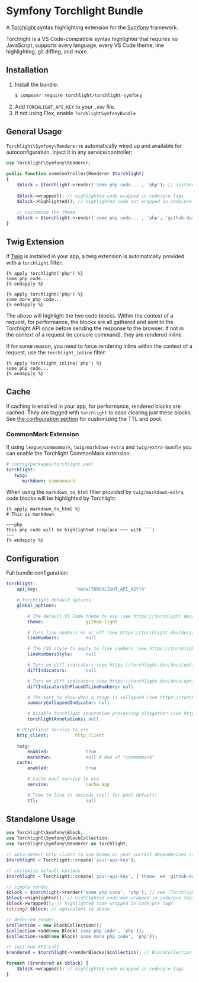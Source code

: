 # Symfony Torchlight Bundle

A [Torchlight](https://torchlight.dev/) syntax highlighting extension for the [Symfony](http://symfony.com/) framework.

Torchlight is a VS Code-compatible syntax highlighter that requires no JavaScript, supports every language,
every VS Code theme, line highlighting, git diffing, and more.

## Installation

1. Install the bundle:
    ```bash
    $ composer require torchlight/torchlight-symfony
    ```
2. Add `TORCHLIGHT_API_KEY` to your `.env` file.
3. If not using Flex, enable `TorchlightSymfonyBundle`

## General Usage

`Torchlight\Symfony\Renderer` is automatically wired up and available for
autoconfiguration. Inject it in any service/controller:

```php
use Torchlight\Symfony\Renderer;

public function someController(Renderer $torchlight)
{
    $block = $torchlight->render('some php code...', 'php'); // instance of \Torchlight\Symfony\Block
    
    $block->wrapped(); // highlighted code wrapped in code/pre tags
    $block->highlighted(); // highlighted code not wrapped in code/pre tags
    
    // customize the theme
    $block = $torchlight->render('some php code...', 'php', 'github-dark');
}
```

## Twig Extension

If [Twig](https://twig.symfony.com/) is installed in your app, a twig extension is automatically provided with
a `torchlight` filter:

```twig
{% apply torchlight('php') %}
some php code...
{% endapply %}

{% apply torchlight('php') %}
some more php code...
{% endapply %}
```

The above will highlight the two code blocks. Within the context of a request, for performance, the blocks are all
gathered and sent to the Torchlight API once before sending the response to the browser. If not in the context
of a request (ie console command), they are rendered inline.

If for some reason, you need to force rendering inline within the context of a request, use the `torchlight_inline`
filter:

```twig
{% apply torchlight_inline('php') %}
some php code...
{% endapply %}
```

## Cache

If caching is enabled in your app, for performance, rendered blocks are cached. They are tagged with `torchlight` to
ease clearing just these blocks. See [the configuration section](#configuration) for customizing the TTL and pool.

### CommonMark Extension

If using `league/commonmark`, `twig/markdown-extra` and `twig/extra-bundle` you can enable the Torchlight CommonMark
extension:

```yaml
# config/packages/torchlight.yaml
torchlight:
   twig:
      markdown: commonmark
```

When using the `markdown_to_html` filter provided by `twig/markdown-extra`, code blocks will be highlighted by
Torchlight:

```twig
{% apply markdown_to_html %}
# This is markdown

~~~php
this php code will be highlighted (replace ~~~ with ```)
~~~
{% endapply %}
```

## Configuration

Full bundle configuration:

```yaml
torchlight:
    api_key:              '%env(TORCHLIGHT_API_KEY)%'

    # Torchlight default options
    global_options:

        # The default VS Code theme to use (see https://torchlight.dev/docs/themes)
        theme:                github-light

        # Turn line numbers on or off (see https://torchlight.dev/docs/options/line-numbers)
        lineNumbers:          null

        # The CSS style to apply to line numbers (see https://torchlight.dev/docs/options/line-numbers#changing-the-style)
        lineNumbersStyle:     null

        # Turn on diff indicators (see https://torchlight.dev/docs/options/diffs)
        diffIndicators:       null

        # Turn on diff indicators (see https://torchlight.dev/docs/options/diffs#without-line-numbers)
        diffIndicatorsInPlaceOfLineNumbers: null

        # The text to show when a range is collapsed (see https://torchlight.dev/docs/options/summaries)
        summaryCollapsedIndicator: null

        # Disable Torchlight annotation processing altogether (see https://torchlight.dev/docs/options/annotations)
        torchlightAnnotations: null

    # HttpClient service to use
    http_client:          http_client

    twig:
        enabled:              true
        markdown:             null # One of "commonmark"
    cache:
        enabled:              true

        # Cache pool service to use
        service:              cache.app

        # Time to live in seconds (null for pool default)
        ttl:                  null
```

## Standalone Usage

```php
use Torchlight\Symfony\Block;
use Torchlight\Symfony\BlockCollection;
use Torchlight\Symfony\Renderer as Torchlight;

// auto-detect http client to use based on your current dependencies (symfony/http-client only right now but guzzle to come?)
$torchlight = Torchlight::create('your-api-key');

// customize default options
$torchlight = Torchlight::create('your-api-key', ['theme' => 'github-dark', 'lineNumbers' => false]);

// simple render
$block = $torchlight->render('some php code', 'php'); // see \Torchlight\Symfony\Block for all methods
$block->highlighted(); // highlighted code not wrapped in code/pre tags
$block->wrapped(); // highlighted code wrapped in code/pre tags
(string) $block; // equivalent to above

// deferred render
$collection = new BlockCollection();
$collection->add(new Block('some php code', 'php'));
$collection->add(new Block('some more php code', 'php'));

// just one API call
$rendered = $torchlight->renderBlocks($collection); // BlockCollection with all blocks rendered

foreach ($rendered as $block) {
    $block->wrapped(); // highlighted code wrapped in code/pre tags
}
```
